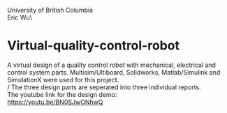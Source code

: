 University of British Columbia\
Eric Wu\

# Virtual-quality-control-robot
A virtual design of a quality control robot with mechanical, electrical and control system parts. Multisim/Ultiboard, Solidworks, Matlab/Simulink and SimulationX were used for this project.\
/
The three design parts are seperated into three individual reports.\
The youtube link for the design demo: \
https://youtu.be/BN0SJwONhwQ
